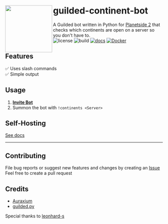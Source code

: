# <img src="https://i.imgur.com/83v10CK.png" align="left" height="150"/>guilded-continent-bot
A Guilded bot written in Python for [Planetside 2](https://www.planetside2.com/home) that checks which continents are open on a server so you don't have to.  
![license](https://img.shields.io/github/license/wupasscat/guilded-continent-bot) ![build](https://img.shields.io/github/actions/workflow/status/wupasscat/guilded-continent-bot/main.yml?logo=github) [![docs](https://img.shields.io/readthedocs/continent-bot)](https://continent-bot.readthedocs.io/en/latest/) [![Docker](https://img.shields.io/docker/pulls/wupasscat/guildedcontinentbot?logo=docker)](https://hub.docker.com/r/wupasscat/guildedcontinentbot)
## Features
✅ Uses slash commands  
✅ Simple output
## Usage
1. **[Invite Bot](https://discord.com/oauth2/authorize?client_id=1080145429632663623&permissions=274877958208&scope=bot%20applications.commands)**  
2. Summon the bot with `!continents <Server>`
## Self-Hosting
[See docs](https://continent-bot.readthedocs.io/en/latest/)
***
## Contributing 
File bug reports or suggest new features and changes by creating an [Issue](https://github.com/wupasscat/continent-bot/issues/)  
Feel free to create a pull request

## Credits
- [Auraxium](https://github.com/leonhard-s/auraxium)
- [guilded.py](https://github.com/shayypy/guilded.py)  

Special thanks to [leonhard-s](https://github.com/leonhard-s)
